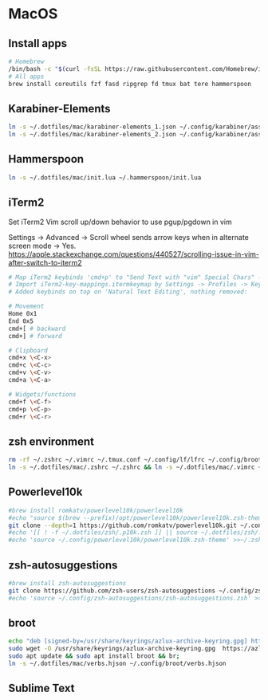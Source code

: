# MacOS

## Install apps

```bash
# Homebrew
/bin/bash -c "$(curl -fsSL https://raw.githubusercontent.com/Homebrew/install/HEAD/install.sh)";
# All apps
brew install coreutils fzf fasd ripgrep fd tmux bat tere hammerspoon
```

## Karabiner-Elements

```bash
ln -s ~/.dotfiles/mac/karabiner-elements_1.json ~/.config/karabiner/assets/complex_modifications/karabiner-elements_1.json
ln -s ~/.dotfiles/mac/karabiner-elements_2.json ~/.config/karabiner/assets/complex_modifications/karabiner-elements_2.json
```

## Hammerspoon

```bash
ln -s ~/.dotfiles/mac/init.lua ~/.hammerspoon/init.lua
```

## iTerm2

Set iTerm2 Vim scroll up/down behavior to use pgup/pgdown in vim

Settings -> Advanced -> Scroll wheel sends arrow keys when in alternate screen mode -> Yes.
https://apple.stackexchange.com/questions/440527/scrolling-issue-in-vim-after-switch-to-iterm2

```bash
# Map iTerm2 keybinds 'cmd+p' to "Send Text with "vim" Special Chars" - "\<C-p>" mapped to functions in widgets.zsh "^p". Example: bindkey '^p' run-fzf-fasd-cd-vi Basically this maps cmd+key to ctrl+key.
# Import iTerm2-key-mappings.itermkeymap by Settings -> Profiles -> Keys -> Key Mappings -> Presets -> Import
# Added keybinds on top on 'Natural Text Editing', nothing removed:

# Movement
Home 0x1
End 0x5
cmd+[ # backward
cmd+] # forward

# Clipboard
cmd+x \<C-x>
cmd+c \<C-c>
cmd+v \<C-v>
cmd+a \<C-a>

# Widgets/functions
cmd+f \<C-f>
cmd+p \<C-p>
cmd+r \<C-r>
```

## zsh environment

```bash
rm -rf ~/.zshrc ~/.vimrc ~/.tmux.conf ~/.config/lf/lfrc ~/.config/broot/verbs.hjson;
ln -s ~/.dotfiles/mac/.zshrc ~/.zshrc && ln -s ~/.dotfiles/mac/.vimrc ~/.vimrc;
```

## Powerlevel10k

```bash
#brew install romkatv/powerlevel10k/powerlevel10k
#echo "source $(brew --prefix)/opt/powerlevel10k/powerlevel10k.zsh-theme" >>~/.zshrc
git clone --depth=1 https://github.com/romkatv/powerlevel10k.git ~/.config/powerlevel10k;
#echo '[[ ! -f ~/.dotfiles/zsh/.p10k.zsh ]] || source ~/.dotfiles/zsh/.p10k.zsh' >>~/.zshrc
#echo 'source ~/.config/powerlevel10k/powerlevel10k.zsh-theme' >>~/.zshrc
```

## zsh-autosuggestions

```bash
#brew install zsh-autosuggestions
git clone https://github.com/zsh-users/zsh-autosuggestions ~/.config/zsh-autosuggestions;
#echo 'source ~/.config/zsh-autosuggestions/zsh-autosuggestions.zsh' >>~/.zshrc
```

## broot

```bash
echo "deb [signed-by=/usr/share/keyrings/azlux-archive-keyring.gpg] http://packages.azlux.fr/debian/ stable main" | sudo tee /etc/apt/sources.list.d/azlux.list;
sudo wget -O /usr/share/keyrings/azlux-archive-keyring.gpg  https://azlux.fr/repo.gpg;
sudo apt update && sudo apt install broot && br;
ln -s ~/.dotfiles/mac/verbs.hjson ~/.config/broot/verbs.hjson
```

## Sublime Text

